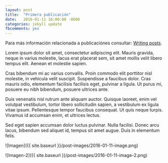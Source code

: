```yaml
---
layout: post
title:  "Primera publicación"
date:   2016-01-11 16:00:00 -0600
categories: jekyll update
fbcomments: yes
---
```


Para más información relacionada a publicaciónes consultar: [Writing posts][jekyll-post].

Lorem ipsum dolor sit amet, consectetur adipiscing elit. Mauris gravida, neque in varius molestie, lacus erat placerat sem, sit amet mollis velit libero tempus elit. Aenean et molestie sapien.

Cras bibendum mi ac varius convallis. Proin commodo elit porttitor nisl molestie, in vehicula velit suscipit. Suspendisse a faucibus dolor. Cras mauris odio, elementum facilisis facilisis eget, pulvinar a ligula. Ut purus mi, posuere eu nibh bibendum, posuere ultrices ante.

Duis venenatis nisl rutrum ante aliquam auctor. Quisque laoreet, enim vel volutpat vestibulum, tortor libero sollicitudin sapien, a vestibulum ex ligula vitae ipsum. Pellentesque tempor faucibus consequat. Ut quis neque turpis. Vivamus id accumsan enim, et ultrices lectus.

Sed eget sapien accumsan dolor luctus pulvinar. Nulla facilisi. Donec arcu lacus, bibendum sed aliquet id, tempus sit amet augue. Duis in elementum felis.

![Imagen]({{ site.baseurl }}/post-images/2016-01-11-image.png)

![Imagen-2]({{ site.baseurl }}/post-images/2016-01-11-image-2.png)

[jekyll-post]: http://jekyllrb.com/docs/posts/
